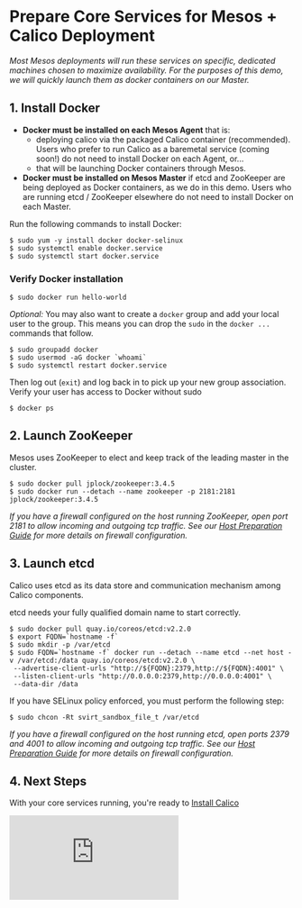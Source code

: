 # Prepare Core Services for Mesos + Calico Deployment
*Most Mesos deployments will run these services on specific, dedicated machines chosen to maximize availability.
For the purposes of this demo, we will quickly launch them as docker containers on our Master.*

## 1. Install Docker

- **Docker must be installed on each Mesos Agent** that is:
    - deploying calico via the packaged Calico container (recommended). Users who prefer to run Calico as a baremetal service (coming soon!) do not need to install Docker on each Agent, or...
    - that will be launching Docker containers through Mesos.
- **Docker must be installed on Mesos Master** if etcd and ZooKeeper are being deployed as Docker containers, as we do in this demo. Users who are running etcd / ZooKeeper elsewhere do not need to install Docker on each Master.

Run the following commands to install Docker:

    $ sudo yum -y install docker docker-selinux
    $ sudo systemctl enable docker.service
    $ sudo systemctl start docker.service

### Verify Docker installation

    $ sudo docker run hello-world

*Optional:* You may also want to create a `docker` group and add your local user to the group.  This means you can drop the `sudo` in the `docker ...` commands that follow.

    $ sudo groupadd docker
    $ sudo usermod -aG docker `whoami`
    $ sudo systemctl restart docker.service

Then log out (`exit`) and log back in to pick up your new group association.  Verify your user has access to Docker without sudo

    $ docker ps

## 2. Launch ZooKeeper
Mesos uses ZooKeeper to elect and keep track of the leading master in the cluster.

    $ sudo docker pull jplock/zookeeper:3.4.5
    $ sudo docker run --detach --name zookeeper -p 2181:2181 jplock/zookeeper:3.4.5

*If you have a firewall configured on the host running ZooKeeper, open port 2181 to allow incoming and outgoing tcp traffic. See our [Host Preparation Guide](PrepareHosts.md) for more details on firewall configuration.*

## 3. Launch etcd
Calico uses etcd as its data store and communication mechanism among Calico components.

etcd needs your fully qualified domain name to start correctly.

    $ sudo docker pull quay.io/coreos/etcd:v2.2.0
    $ export FQDN=`hostname -f`
    $ sudo mkdir -p /var/etcd
    $ sudo FQDN=`hostname -f` docker run --detach --name etcd --net host -v /var/etcd:/data quay.io/coreos/etcd:v2.2.0 \
     --advertise-client-urls "http://${FQDN}:2379,http://${FQDN}:4001" \
     --listen-client-urls "http://0.0.0.0:2379,http://0.0.0.0:4001" \
     --data-dir /data

If you have SELinux policy enforced, you must perform the following step:

    $ sudo chcon -Rt svirt_sandbox_file_t /var/etcd

*If you have a firewall configured on the host running etcd, open ports 2379 and 4001 to allow incoming and outgoing tcp traffic. See our [Host Preparation Guide](PrepareHosts.md) for more details on firewall configuration.*

## 4. Next Steps 
With your core services running, you're ready to [Install Calico](README.md#3-calico)

[![Analytics](https://ga-beacon.appspot.com/UA-52125893-3/calico-docker/docs/mesos/PrepareCoreServices.md?pixel)](https://github.com/igrigorik/ga-beacon)
